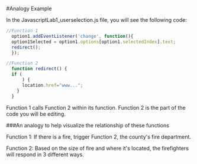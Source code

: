 #Analogy Example

In the JavascriptLab1_userselection.js file, you will see the following code:

```javascript
//Function 1
  option1.addEventListener('change', function(){ 
  option1Selected = option1.options[option1.selectedIndex].text;
  redirect(); 
  });

//Function 2
  function redirect() {
  if (
	  ) {
	  location.href="www...";
    }
  }
```
  Function 1 calls Function 2 within its function. Function 2 is the part of the code you will be editing. 

###An analogy to help visualize the relationship of these functions
<p>
Function 1: If there is a fire, trigger Function 2, the county's fire department.<Br/>

Function 2: Based on the size of fire and where it's located, the firefighters will respond in 3 different ways. 
</p>
